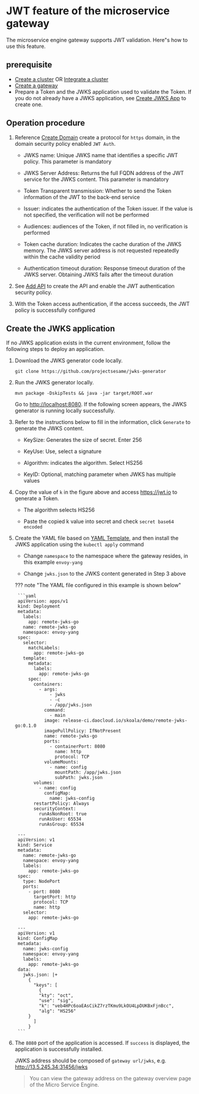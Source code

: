 # JWT feature of the microservice gateway

The microservice engine gateway supports JWT validation. Here"s how to use this feature.

## prerequisite

- [Create a cluster](../../kpanda/user-guide/clusters/create-cluster.md) OR [Integrate a cluster](../../kpanda/user-guide/clusters/integrate-cluster.md)
- [Create a gateway](../gateway/create-gateway.md)
- Prepare a Token and the JWKS application used to validate the Token. If you do not already have a JWKS application, see [Create JWKS App](#jwks) to create one.

## Operation procedure

1. Reference [Create Domain](../gateway/domain/add-domain.md) create a protocol for `https` domain, in the domain security policy enabled `JWT Auth`.

    - JWKS name: Unique JWKS name that identifies a specific JWT policy. This parameter is mandatory
    - JWKS Server Address: Returns the full FQDN address of the JWT service for the JWKS content. This parameter is mandatory
    - Token Transparent transmission: Whether to send the Token information of the JWT to the back-end service
    - Issuer: indicates the authentication of the Token issuer. If the value is not specified, the verification will not be performed
    - Audiences: audiences of the Token, if not filled in, no verification is performed
    - Token cache duration: Indicates the cache duration of the JWKS memory. The JWKS server address is not requested repeatedly within the cache validity period
    - Authentication timeout duration: Response timeout duration of the JWKS server. Obtaining JWKS fails after the timeout duration

        <!--![]()screenshots-->

2. See [Add API](../gateway/api/add-api.md) to create the API and enable the JWT authentication security policy.

    <!--![]()screenshots-->

3. With the Token access authentication, if the access succeeds, the JWT policy is successfully configured

    <!--![]()screenshots-->

## Create the JWKS application

If no JWKS application exists in the current environment, follow the following steps to deploy an application.

1. Download the JWKS generator code locally.

    ```
    git clone https://github.com/projectsesame/jwks-generator
    ```

2. Run the JWKS generator locally.

    ```
    mvn package -DskipTests && java -jar target/ROOT.war
    ```

    Go to <http://localhost:8080>. If the following screen appears, the JWKS generator is running locally successfully.

    <!--![]()screenshots-->

3. Refer to the instructions below to fill in the information, click `Generate` to generate the JWKS content.

    - KeySize: Generates the size of secret. Enter 256
    - KeyUse: Use, select a signature
    - Algorithm: indicates the algorithm. Select HS256
    - KeyID: Optional, matching parameter when JWKS has multiple values

        <!--![]()screenshots-->

4. Copy the value of `k` in the figure above and access <https://jwt.io> to generate a Token.

      - The algorithm selects HS256
      - Paste the copied k value into secret and check `secret base64 encoded`

        <!--![]()screenshots-->

5. Create the YAML file based on [YAML Template](https://github.com/projectsesame/enovy-remote-jwks-go/blob/main/all-in-one.yaml), and then install the JWKS application using the `kubectl apply` command

    - Change `namespace` to the namespace where the gateway resides, in this example `envoy-yang`
    - Change `jwks.json` to the JWKS content generated in Step 3 above

        <!--![]()screenshots-->

    ??? note "The YAML file configured in this example is shown below"

        ```yaml
        apiVersion: apps/v1
        kind: Deployment
        metadata:
          labels:
            app: remote-jwks-go
          name: remote-jwks-go
          namespace: envoy-yang
        spec:
          selector:
            matchLabels:
              app: remote-jwks-go
          template:
            metadata:
              labels:
                app: remote-jwks-go
            spec:
              containers:
                - args:
                    - jwks
                    - -c
                    - /app/jwks.json
                  command:
                    - main
                  image: release-ci.daocloud.io/skoala/demo/remote-jwks-go:0.1.0
                  imagePullPolicy: IfNotPresent
                  name: remote-jwks-go
                  ports:
                    - containerPort: 8080
                      name: http
                      protocol: TCP
                  volumeMounts:
                    - name: config
                      mountPath: /app/jwks.json
                      subPath: jwks.json
              volumes:
                - name: config
                  configMap:
                    name: jwks-config
              restartPolicy: Always
              securityContext:
                runAsNonRoot: true
                runAsUser: 65534
                runAsGroup: 65534

        ---
        apiVersion: v1
        kind: Service
        metadata:
          name: remote-jwks-go
          namespace: envoy-yang
          labels:
            app: remote-jwks-go
        spec:
          type: NodePort
          ports:
            - port: 8080
              targetPort: http
              protocol: TCP
              name: http
          selector:
            app: remote-jwks-go

        ---
        apiVersion: v1
        kind: ConfigMap
        metadata:
          name: jwks-config
          namespace: envoy-yang
          labels:
            app: remote-jwks-go
        data:
          jwks.json: |+
            {
              "keys": [
                {
                "kty": "oct",
                "use": "sig",
                "k": "veb4HPc6oaEAsCikZ7rzTKmu9LkOU4LpDUKBxFjnBcc",
                "alg": "HS256"
            }
              ]
            }
        ```

6. The `8080` port of the application is accessed. If `success` is displayed, the application is successfully installed.

    JWKS address should be composed of `gateway url/jwks`, e.g. <http://13.5.245.34:31456/jwks>

    > You can view the gateway address on the gateway overview page of the Micro Service Engine.

    <!--![]()screenshots-->
